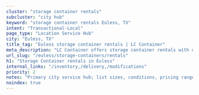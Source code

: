 ```yaml
---
cluster: "storage container rentals"
subcluster: "city hub"
keyword: "storage container rentals Euless, TX"
intent: "Transactional-Local"
page_type: "Location Service Hub"
city: "Euless, TX"
title_tag: "Euless storage container rentals | LC Container"
meta_description: "LC Container offers storage container rentals with delivery in Euless, TX. Local. Fast quotes. Since 2003."
url_slug: "/euless/storage-containers/rentals"
h1: "Storage Container rentals in Euless"
internal_links: "/inventory,/delivery,/modifications"
priority: 2
notes: "Primary city service hub; list sizes, conditions, pricing ranges, photos, testimonials."
noindex: true
---
```


<!-- TODO: Add unique city/inventory copy, images, and internal links here. -->
